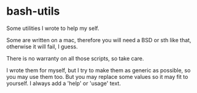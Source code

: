 bash-utils
==========

Some utilities I wrote to help my self.  

Some are written on a mac, therefore you will need a BSD or sth like that, otherwise it will fail, I guess.


There is no warranty on all those scripts, so take care.

I wrote them for myself, but I try to make them as generic as possible, so you may use them too. But you may replace some values so it may fit to yourself. I always add a 'help' or 'usage' text.
